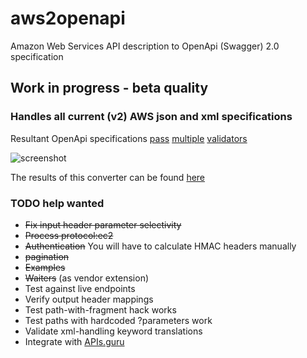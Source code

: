 # aws2openapi
Amazon Web Services API description to OpenApi (Swagger) 2.0 specification

## Work in progress - beta quality

### Handles all current (v2) AWS json and xml specifications

Resultant OpenApi specifications [pass](https://github.com/OAI/OpenAPI-Specification/blob/master/schemas/v2.0/schema.json) [multiple](https://github.com/apigee-127/sway) [validators](https://github.com/BigstickCarpet/swagger-parser)

![screenshot](https://mermade.github.io/aws2openapi/screenshot.png)

The results of this converter can be found [here](https://github.com/Mermade/openapi_specifications/tree/master/aws)

### TODO **help wanted**

* ~~Fix input header parameter selectivity~~
* ~~Process protocol:ec2~~
* ~~Authentication~~ You will have to calculate HMAC headers manually
* ~~pagination~~
* ~~Examples~~
* ~~Waiters~~ (as vendor extension)
* Test against live endpoints
* Verify output header mappings 
* Test path-with-fragment hack works
* Test paths with hardcoded ?parameters work
* Validate xml-handling keyword translations
* Integrate with [APIs.guru](https://github.com/APIs-guru/openapi-directory)
